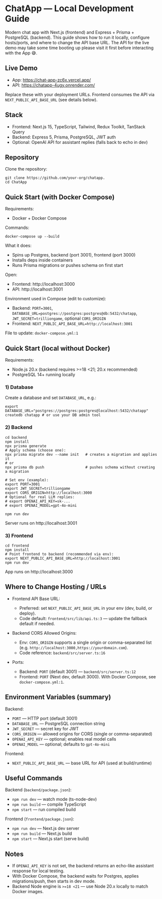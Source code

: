 # ChatApp — Local Development Guide

Modern chat app with Next.js (frontend) and Express + Prisma + PostgreSQL (backend). This guide shows how to run it locally, configure hosts/ports, and where to change the API base URL. The API for the live demo may take some time booting up please visit it first before interacting with the App 😅.

## Live Demo
- App: https://chat-app-zc6x.vercel.app/
- API: https://chatapp-4ugy.onrender.com/

Replace these with your deployment URLs. Frontend consumes the API via `NEXT_PUBLIC_API_BASE_URL` (see details below).

## Stack
- Frontend: Next.js 15, TypeScript, Tailwind, Redux Toolkit, TanStack Query
- Backend: Express 5, Prisma, PostgreSQL, JWT auth
- Optional: OpenAI API for assistant replies (falls back to echo in dev)

## Repository
Clone the repository:

```
git clone https://github.com/your-org/chatapp.
cd ChatApp
```

## Quick Start (with Docker Compose)

Requirements:
- Docker + Docker Compose

Commands:
```
docker-compose up --build
```

What it does:
- Spins up Postgres, backend (port 3001), frontend (port 3000)
- Installs deps inside containers
- Runs Prisma migrations or pushes schema on first start

Open:
- Frontend: http://localhost:3000
- API: http://localhost:3001

Environment used in Compose (edit to customize):
- Backend: `PORT=3001`, `DATABASE_URL=postgres://postgres:postgres@db:5432/chatapp`, `JWT_SECRET=trilliongame`, optional `CORS_ORIGIN`
- Frontend: `NEXT_PUBLIC_API_BASE_URL=http://localhost:3001`

File to update: `docker-compose.yml:1`

## Quick Start (local without Docker)

Requirements:
- Node.js 20.x (backend requires >=18 <21; 20.x recommended)
- PostgreSQL 14+ running locally

### 1) Database
Create a database and set `DATABASE_URL`, e.g.:

```
export DATABASE_URL="postgres://postgres:postgres@localhost:5432/chatapp"
createdb chatapp # or use your DB admin tool
```

### 2) Backend

```
cd backend
npm install
npx prisma generate
# Apply schema (choose one):
npx prisma migrate dev --name init   # creates a migration and applies it
# or
npx prisma db push                   # pushes schema without creating a migration

# Set env (example):
export PORT=3001
export JWT_SECRET=trilliongame
export CORS_ORIGIN=http://localhost:3000
# Optional for real LLM replies:
# export OPENAI_API_KEY=sk-...
# export OPENAI_MODEL=gpt-4o-mini

npm run dev
```

Server runs on http://localhost:3001

### 3) Frontend

```
cd frontend
npm install
# Point frontend to backend (recommended via env):
export NEXT_PUBLIC_API_BASE_URL=http://localhost:3001
npm run dev
```

App runs on http://localhost:3000

## Where to Change Hosting / URLs

- Frontend API Base URL:
  - Preferred: set `NEXT_PUBLIC_API_BASE_URL` in your env (dev, build, or deploy).
  - Code default: `frontend/src/lib/api.ts:3` — update the fallback default if needed.

- Backend CORS Allowed Origins:
  - Env: `CORS_ORIGIN` supports a single origin or comma-separated list (e.g. `http://localhost:3000,https://yourdomain.com`).
  - Code reference: `backend/src/server.ts:16`

- Ports:
  - Backend: `PORT` (default 3001) — `backend/src/server.ts:12`
  - Frontend: `PORT` (Next dev, default 3000). With Docker Compose, see `docker-compose.yml:1`.

## Environment Variables (summary)

Backend:
- `PORT` — HTTP port (default 3001)
- `DATABASE_URL` — PostgreSQL connection string
- `JWT_SECRET` — secret key for JWT
- `CORS_ORIGIN` — allowed origins for CORS (single or comma-separated)
- `OPENAI_API_KEY` — optional; enables real model calls
- `OPENAI_MODEL` — optional; defaults to `gpt-4o-mini`

Frontend:
- `NEXT_PUBLIC_API_BASE_URL` — base URL for API (used at build/runtime)

## Useful Commands

Backend (`backend/package.json`):
- `npm run dev` — watch mode (ts-node-dev)
- `npm run build` — compile TypeScript
- `npm start` — run compiled build

Frontend (`frontend/package.json`):
- `npm run dev` — Next.js dev server
- `npm run build` — Next.js build
- `npm start` — Next.js start (serve build)

## Notes
- If `OPENAI_API_KEY` is not set, the backend returns an echo-like assistant response for local testing.
- With Docker Compose, the backend waits for Postgres, applies migrations/push, then starts in dev mode.
- Backend Node engine is `>=18 <21` — use Node 20.x locally to match Docker images.
